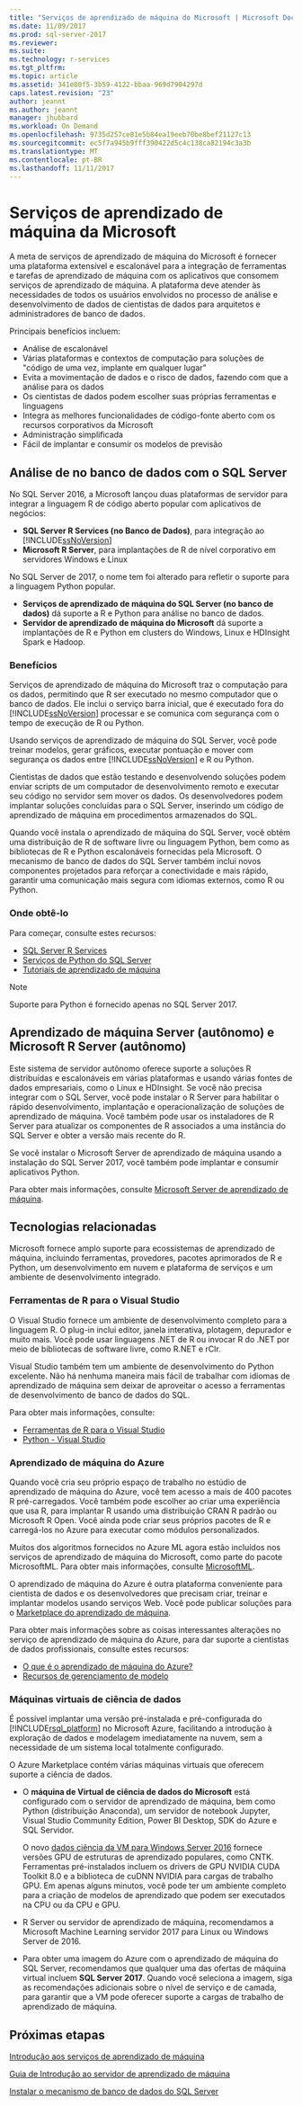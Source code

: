 ```yaml
---
title: "Serviços de aprendizado de máquina do Microsoft | Microsoft Docs"
ms.date: 11/09/2017
ms.prod: sql-server-2017
ms.reviewer: 
ms.suite: 
ms.technology: r-services
ms.tgt_pltfrm: 
ms.topic: article
ms.assetid: 341e80f5-3b59-4122-bbaa-969d7904297d
caps.latest.revision: "23"
author: jeannt
ms.author: jeannt
manager: jhubbard
ms.workload: On Demand
ms.openlocfilehash: 9735d257ce81e5b84ea19eeb70be8bef21127c13
ms.sourcegitcommit: ec5f7a945b9fff390422d5c4c138ca82194c3a3b
ms.translationtype: MT
ms.contentlocale: pt-BR
ms.lasthandoff: 11/11/2017
---
```

# <a name="microsoft-machine-learning-services"></a>Serviços de aprendizado de máquina da Microsoft

A meta de serviços de aprendizado de máquina do Microsoft é fornecer uma plataforma extensível e escalonável para a integração de ferramentas e tarefas de aprendizado de máquina com os aplicativos que consomem serviços de aprendizado de máquina. A plataforma deve atender às necessidades de todos os usuários envolvidos no processo de análise e desenvolvimento de dados de cientistas de dados para arquitetos e administradores de banco de dados.

Principais benefícios incluem:

+ Análise de escalonável
+ Várias plataformas e contextos de computação para soluções de "código de uma vez, implante em qualquer lugar"
+ Evita a movimentação de dados e o risco de dados, fazendo com que a análise para os dados
+ Os cientistas de dados podem escolher suas próprias ferramentas e linguagens
+ Integra as melhores funcionalidades de código-fonte aberto com os recursos corporativos da Microsoft
+ Administração simplificada
+ Fácil de implantar e consumir os modelos de previsão

## <a name="in-database-analytics-with-sql-server"></a>Análise de no banco de dados com o SQL Server

No SQL Server 2016, a Microsoft lançou duas plataformas de servidor para integrar a linguagem R de código aberto popular com aplicativos de negócios:

+ **SQL Server R Services (no Banco de Dados)**, para integração ao [!INCLUDE[ssNoVersion](../../includes/ssnoversion-md.md)]
+ **Microsoft R Server**, para implantações de R de nível corporativo em servidores Windows e Linux

No SQL Server de 2017, o nome tem foi alterado para refletir o suporte para a linguagem Python popular.

+ **Serviços de aprendizado de máquina do SQL Server (no banco de dados)** dá suporte a R e Python para análise no banco de dados.
+ **Servidor de aprendizado de máquina do Microsoft** dá suporte a implantações de R e Python em clusters do Windows, Linux e HDInsight Spark e Hadoop.

### <a name="benefits"></a>Benefícios

Serviços de aprendizado de máquina do Microsoft traz o computação para os dados, permitindo que R ser executado no mesmo computador que o banco de dados. Ele inclui o serviço barra inicial, que é executado fora do [!INCLUDE[ssNoVersion](../../includes/ssnoversion-md.md)] processar e se comunica com segurança com o tempo de execução de R ou Python.

Usando serviços de aprendizado de máquina do SQL Server, você pode treinar modelos, gerar gráficos, executar pontuação e mover com segurança os dados entre [!INCLUDE[ssNoVersion](../../includes/ssnoversion-md.md)] e R ou Python.

Cientistas de dados que estão testando e desenvolvendo soluções podem enviar scripts de um computador de desenvolvimento remoto e executar seu código no servidor sem mover os dados. Os desenvolvedores podem implantar soluções concluídas para o SQL Server, inserindo um código de aprendizado de máquina em procedimentos armazenados do SQL.

Quando você instala o aprendizado de máquina do SQL Server, você obtém uma distribuição de R de software livre ou linguagem Python, bem como as bibliotecas de R e Python escalonáveis fornecidas pela Microsoft. O mecanismo de banco de dados do SQL Server também inclui novos componentes projetados para reforçar a conectividade e mais rápido, garantir uma comunicação mais segura com idiomas externos, como R ou Python.

### <a name="where-to-get-it"></a>Onde obtê-lo

Para começar, consulte estes recursos:

+ [SQL Server R Services](sql-server-r-services.md)
+ [Serviços de Python do SQL Server](../python/sql-server-python-services.md)
+ [Tutoriais de aprendizado de máquina](../tutorials/machine-learning-services-tutorials.md)

> [!NOTE]
> Suporte para Python é fornecido apenas no SQL Server 2017. 

## <a name="machine-learning-server-standalone-and-microsoft-r-server-standalone"></a>Aprendizado de máquina Server (autônomo) e Microsoft R Server (autônomo)

Este sistema de servidor autônomo oferece suporte a soluções R distribuídas e escalonáveis em várias plataformas e usando várias fontes de dados empresariais, como o Linux e HDInsight. Se você não precisa integrar com o SQL Server, você pode instalar o R Server para habilitar o rápido desenvolvimento, implantação e operacionalização de soluções de aprendizado de máquina. Você também pode usar os instaladores de R Server para atualizar os componentes de R associados a uma instância do SQL Server e obter a versão mais recente do R.

Se você instalar o Microsoft Server de aprendizado de máquina usando a instalação do SQL Server 2017, você também pode implantar e consumir aplicativos Python.

Para obter mais informações, consulte [Microsoft Server de aprendizado de máquina](https://docs.microsoft.com/r-server/index).

## <a name="related-technologies"></a>Tecnologias relacionadas

Microsoft fornece amplo suporte para ecossistemas de aprendizado de máquina, incluindo ferramentas, provedores, pacotes aprimorados de R e Python, um desenvolvimento em nuvem e plataforma de serviços e um ambiente de desenvolvimento integrado.

### <a name="r-tools-for-visual-studio"></a>Ferramentas de R para o Visual Studio

O Visual Studio fornece um ambiente de desenvolvimento completo para a linguagem R. O plug-in inclui editor, janela interativa, plotagem, depurador e muito mais. Você pode usar linguagens .NET de R ou invocar R do .NET por meio de bibliotecas de software livre, como R.NET e rClr.

Visual Studio também tem um ambiente de desenvolvimento do Python excelente. Não há nenhuma maneira mais fácil de trabalhar com idiomas de aprendizado de máquina sem deixar de aproveitar o acesso a ferramentas de desenvolvimento de banco de dados do SQL.

Para obter mais informações, consulte:

+ [Ferramentas de R para o Visual Studio](https://www.visualstudio.com/vs/rtvs/)
+ [Python - Visual Studio](https://www.visualstudio.com/vs/python/)

### <a name="azure-machine-learning"></a>Aprendizado de máquina do Azure

Quando você cria seu próprio espaço de trabalho no estúdio de aprendizado de máquina do Azure, você tem acesso a mais de 400 pacotes R pré-carregados. Você também pode escolher ao criar uma experiência que usa R, para implantar R usando uma distribuição CRAN R padrão ou Microsoft R Open. Você ainda pode criar seus próprios pacotes de R e carregá-los no Azure para executar como módulos personalizados.

Muitos dos algoritmos fornecidos no Azure ML agora estão incluídos nos serviços de aprendizado de máquina do Microsoft, como parte do pacote MicrosoftML. Para obter mais informações, consulte [MicrosoftML](https://docs.microsoft.com/r-server/r-reference/microsoftml/microsoftml-package).

O aprendizado de máquina do Azure é outra plataforma conveniente para cientista de dados e os desenvolvedores que precisam criar, treinar e implantar modelos usando serviços Web. Você pode publicar soluções para o [Marketplace do aprendizado de máquina](http://datamarket.azure.com/browse/data?category=machine-learning).

Para obter mais informações sobre as coisas interessantes alterações no serviço de aprendizado de máquina do Azure, para dar suporte a cientistas de dados profissionais, consulte estes recursos:

+ [O que é o aprendizado de máquina do Azure?](https://docs.microsoft.com/azure/machine-learning/preview/overview-what-is-azure-ml)
+ [Recursos de gerenciamento de modelo](https://docs.microsoft.com/azure/machine-learning/preview/model-management-overview)

### <a name="data-science-virtual-machines"></a>Máquinas virtuais de ciência de dados

É possível implantar uma versão pré-instalada e pré-configurada do [!INCLUDE[rsql_platform](../../includes/rsql-platform-md.md)] no Microsoft Azure, facilitando a introdução à exploração de dados e modelagem imediatamente na nuvem, sem a necessidade de um sistema local totalmente configurado.

O Azure Marketplace contém várias máquinas virtuais que oferecem suporte a ciência de dados.

+ O **máquina de Virtual de ciência de dados do Microsoft** está configurado com o servidor de aprendizado de máquina, bem como Python (distribuição Anaconda), um servidor de notebook Jupyter, Visual Studio Community Edition, Power BI Desktop, SDK do Azure e SQL Servidor.

    O novo [dados ciência da VM para Windows Server 2016](http://aka.ms/dsvm/win2016) fornece versões GPU de estruturas de aprendizado populares, como CNTK. Ferramentas pré-instalados incluem os drivers de GPU NVIDIA CUDA Toolkit 8.0 e a biblioteca de cuDNN NVIDIA para cargas de trabalho GPU. Em apenas alguns minutos, você pode ter um ambiente completo para a criação de modelos de aprendizado que podem ser executados na CPU ou da CPU e GPU.

+ R Server ou servidor de aprendizado de máquina, recomendamos a Microsoft Machine Learning servidor 2017 para Linux ou Windows Server de 2016.

+ Para obter uma imagem do Azure com o aprendizado de máquina do SQL Server, recomendamos que qualquer uma das ofertas de máquina virtual incluem **SQL Server 2017**. Quando você seleciona a imagem, siga as recomendações adicionais sobre o nível de serviço e de camada, para garantir que a VM pode oferecer suporte a cargas de trabalho de aprendizado de máquina.

## <a name="next-steps"></a>Próximas etapas

[Introdução aos serviços de aprendizado de máquina](getting-started-with-sql-server-r-services.md)

[Guia de Introdução ao servidor de aprendizado de máquina](getting-started-with-microsoft-r-server-standalone.md)

[Instalar o mecanismo de banco de dados do SQL Server](../../database-engine/install-windows/install-sql-server-database-engine.md)
